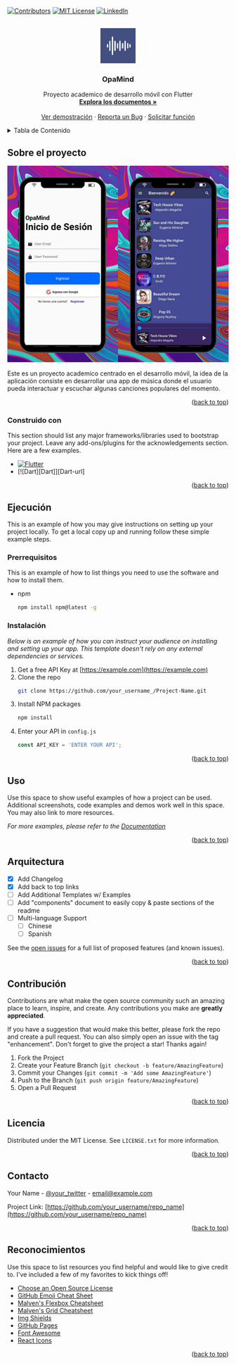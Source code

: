 <div id="top"></div>

<!-- PROJECT SHIELDS -->
[![Contributors][contributors-shield]][contributors-url]
[![MIT License][license-shield]][license-url]
[![LinkedIn][linkedin-shield]][linkedin-url]



<!-- PROJECT LOGO -->
<br />
<div align="center">
  <a href="https://github.com/AnderMendoza/OpaMind-frontend">
    <img src="./assets/icon/icon.png" alt="Logo" width="80" height="80">
  </a>

  <h3 align="center">OpaMind</h3>

  <p align="center">
    Proyecto academico de desarrollo móvil con Flutter
    <br />
    <a href="https://github.com/AnderMendoza/OpaMind-frontend"><strong>Explora los documentos »</strong></a>
    <br />
    <br />
    <a href="https://github.com/AnderMendoza/OpaMind-frontend">Ver demostración</a>
    ·
    <a href="https://github.com/AnderMendoza/OpaMind-frontend/issues">Reporta un Bug</a>
    ·
    <a href="https://github.com/AnderMendoza/OpaMind-frontend/issues">Solicitar función</a>
  </p>
</div>



<!-- TABLE OF CONTENTS -->
<details>
  <summary>Tabla de Contenido</summary>
  <ol>
    <li>
      <a href="#sobre-el-proyecto">Sobre el proyecto</a>
      <ul>
        <li><a href="#construido-con">Construido con</a></li>
      </ul>
    </li>
    <li>
      <a href="#ejecución">Ejecución</a>
      <ul>
        <li><a href="#prerrequisitos">Prerrequisitos</a></li>
        <li><a href="#instalación">Instalación</a></li>
      </ul>
    </li>
    <li><a href="#uso">Uso</a></li>
    <li><a href="#arquitectura">Arquitectura</a></li>
    <li><a href="#contribución">Contribución</a></li>
    <li><a href="#licencia">Licencia</a></li>
    <li><a href="#contacto">Contacto</a></li>
    <li><a href="#reconocimientos">Reconocimientos</a></li>
  </ol>
</details>



<!-- ABOUT THE PROJECT -->
## Sobre el proyecto

![Product Name Screen Shot][product-screenshot]

Este es un proyecto academico centrado en el desarrollo móvil, la idea de la aplicación consiste en desarrollar una app de música donde el usuario pueda interactuar y escuchar algunas canciones populares del momento.

<p align="right">(<a href="#top">back to top</a>)</p>



### Construido con

This section should list any major frameworks/libraries used to bootstrap your project. Leave any add-ons/plugins for the acknowledgements section. Here are a few examples.

* [![Flutter][Flutter]][Flutter-url]
* [![Dart][Dart]][Dart-url]

<p align="right">(<a href="#top">back to top</a>)</p>



<!-- GETTING STARTED -->
## Ejecución

This is an example of how you may give instructions on setting up your project locally.
To get a local copy up and running follow these simple example steps.

### Prerrequisitos

This is an example of how to list things you need to use the software and how to install them.
* npm
  ```sh
  npm install npm@latest -g
  ```

### Instalación

_Below is an example of how you can instruct your audience on installing and setting up your app. This template doesn't rely on any external dependencies or services._

1. Get a free API Key at [https://example.com](https://example.com)
2. Clone the repo
   ```sh
   git clone https://github.com/your_username_/Project-Name.git
   ```
3. Install NPM packages
   ```sh
   npm install
   ```
4. Enter your API in `config.js`
   ```js
   const API_KEY = 'ENTER YOUR API';
   ```

<p align="right">(<a href="#top">back to top</a>)</p>



<!-- USAGE EXAMPLES -->
## Uso

Use this space to show useful examples of how a project can be used. Additional screenshots, code examples and demos work well in this space. You may also link to more resources.

_For more examples, please refer to the [Documentation](https://example.com)_

<p align="right">(<a href="#top">back to top</a>)</p>



<!-- ROADMAP -->
## Arquitectura

- [x] Add Changelog
- [x] Add back to top links
- [ ] Add Additional Templates w/ Examples
- [ ] Add "components" document to easily copy & paste sections of the readme
- [ ] Multi-language Support
    - [ ] Chinese
    - [ ] Spanish

See the [open issues](https://github.com/othneildrew/Best-README-Template/issues) for a full list of proposed features (and known issues).

<p align="right">(<a href="#top">back to top</a>)</p>



<!-- CONTRIBUTING -->
## Contribución

Contributions are what make the open source community such an amazing place to learn, inspire, and create. Any contributions you make are **greatly appreciated**.

If you have a suggestion that would make this better, please fork the repo and create a pull request. You can also simply open an issue with the tag "enhancement".
Don't forget to give the project a star! Thanks again!

1. Fork the Project
2. Create your Feature Branch (`git checkout -b feature/AmazingFeature`)
3. Commit your Changes (`git commit -m 'Add some AmazingFeature'`)
4. Push to the Branch (`git push origin feature/AmazingFeature`)
5. Open a Pull Request

<p align="right">(<a href="#top">back to top</a>)</p>



<!-- LICENSE -->
## Licencia

Distributed under the MIT License. See `LICENSE.txt` for more information.

<p align="right">(<a href="#top">back to top</a>)</p>



<!-- CONTACT -->
## Contacto

Your Name - [@your_twitter](https://twitter.com/your_username) - email@example.com

Project Link: [https://github.com/your_username/repo_name](https://github.com/your_username/repo_name)

<p align="right">(<a href="#top">back to top</a>)</p>



<!-- ACKNOWLEDGMENTS -->
## Reconocimientos

Use this space to list resources you find helpful and would like to give credit to. I've included a few of my favorites to kick things off!

* [Choose an Open Source License](https://choosealicense.com)
* [GitHub Emoji Cheat Sheet](https://www.webpagefx.com/tools/emoji-cheat-sheet)
* [Malven's Flexbox Cheatsheet](https://flexbox.malven.co/)
* [Malven's Grid Cheatsheet](https://grid.malven.co/)
* [Img Shields](https://shields.io)
* [GitHub Pages](https://pages.github.com)
* [Font Awesome](https://fontawesome.com)
* [React Icons](https://react-icons.github.io/react-icons/search)

<p align="right">(<a href="#top">back to top</a>)</p>



<!-- MARKDOWN LINKS & IMAGES -->
<!-- https://www.markdownguide.org/basic-syntax/#reference-style-links -->
[contributors-shield]: https://img.shields.io/badge/CONTRIBUIDORES-4-green?style=for-the-badge
[contributors-url]: https://github.com/AnderMendoza/OpaMind-frontend/graphs/contributors
[license-shield]: https://img.shields.io/badge/LICENCIA-MIT-green?style=for-the-badge
[license-url]: https://github.com/othneildrew/Best-README-Template/blob/master/LICENSE.txt
[linkedin-shield]: https://img.shields.io/badge/-LinkedIn-black.svg?style=for-the-badge&logo=linkedin&colorB=555
[linkedin-url]: https://www.linkedin.com/in/anderson-mendoza-ramos-7551141b7/
[product-screenshot]: assets/mockup/login.png
[Flutter]: https://img.shields.io/badge/Flutter-000001?style=for-the-badge&logo=flutter&logoColor=blue
[Flutter-url]: https://flutter.dev/
[Flutter]: https://img.shields.io/badge/dart-144664?style=for-the-badge&logo=dart&logoColor=blue
[Flutter-url]: https://dart.dev/